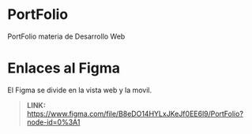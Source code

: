 # PortFolio
PortFolio materia de Desarrollo Web

# Enlaces al Figma

El Figma se divide en la vista web y la movil.

> **LINK:** https://www.figma.com/file/B8eDO14HYLxJKeJf0EE6l9/PortFolio?node-id=0%3A1
